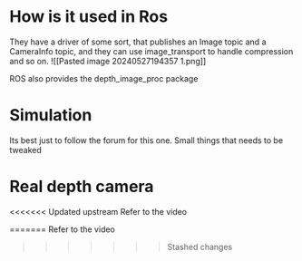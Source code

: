 
# How is it used in Ros

They have a driver of some sort, that publishes an Image topic and a CameraInfo topic, and they can use image_transport to handle compression and so on.
![[Pasted image 20240527194357 1.png]]

ROS also provides the depth_image_proc package 

# Simulation
Its best just to follow the forum for this one.  Small things that needs to be tweaked

# Real depth camera
<<<<<<< Updated upstream
Refer to the video

=======
Refer to the video
>>>>>>> Stashed changes
